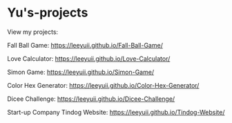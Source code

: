 # Yu's-projects

View my projects:

Fall Ball Game:
https://leeyuii.github.io/Fall-Ball-Game/

Love Calculator:
https://leeyuii.github.io/Love-Calculator/

Simon Game:
https://leeyuii.github.io/Simon-Game/

Color Hex Generator:
https://leeyuii.github.io/Color-Hex-Generator/

Dicee Challenge:
https://leeyuii.github.io/Dicee-Challenge/

Start-up Company Tindog Website: 
https://leeyuii.github.io/Tindog-Website/


